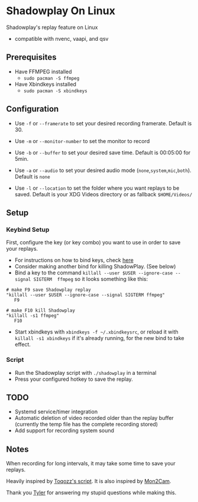 # Shadowplay On Linux

Shadowplay's replay feature on Linux

- compatible with nvenc, vaapi, and qsv

## Prerequisites

- Have FFMPEG installed
	- `sudo pacman -S ffmpeg`
- Have Xbindkeys installed
	- `sudo pacman -S xbindkeys`

## Configuration

- Use `-f` or `--framerate` to set your desired recording framerate. Default is 30.

- Use `-m` or `--monitor-number` to set the monitor to record

- Use `-b` or `--buffer` to set your desired save time. Default is 00:05:00 for 5min.

- Use `-a` or `--audio` to set your desired audio mode (`none`,`system`,`mic`,`both`). Default is `none`

- Use `-l` or `--location` to set the folder where you want replays to be saved. Default is your XDG Videos directory or as fallback `$HOME/Videos/`

## Setup

### Keybind Setup
First, configure the key (or key combo) you want to use in order to save your replays.
- For instructions on how to bind keys, check [here](http://xahlee.info/linux/linux_xbindkeys_tutorial.html) 
- Consider making another bind for killing ShadowPlay. (See below)
- Bind a key to the command `killall --user $USER --ignore-case --signal SIGTERM  ffmpeg` so it looks something like this:
```
# make F9 save Shadowplay replay
"killall --user $USER --ignore-case --signal SIGTERM ffmpeg"
   F9

# make F10 kill Shadowplay
"killall -s1 ffmpeg"
   F10
```
- Start xbindkeys with `xbindkeys -f ~/.xbindkeysrc`, or reload it with `killall -s1 xbindkeys` if it's already running, for the new bind to take effect.

### Script

- Run the Shadowplay script with `./shadowplay` in a terminal
- Press your configured hotkey to save the replay. 

## TODO
- Systemd service/timer integration
- Automatic deletion of video recorded older than the replay buffer (currently the temp file has the complete recording stored)
- Add support for recording system sound

## Notes
When recording for long intervals, it may take some time to save your replays.

Heavily inspired by [Toqozz's script](https://github.com/Toqozz/shadowplay-linux).
It is also inspired by [Mon2Cam](https://github.com/ShayBox/Mon2Cam/).

Thank you [Tyler](https://github.com/durcor) for answering my stupid questions while making this.
